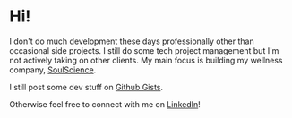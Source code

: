# Hi! 

I don't do much development these days professionally other than occasional side projects. I still do some tech project management but I'm not actively taking on other clients. My main focus is building my wellness company, [SoulScience](https://www.soulsciencehq.com). 

I still post some dev stuff on [Github Gists](https://gist.github.com/darnocer). 

Otherwise feel free to connect with me on [LinkedIn](https://www.linkedin.com/in/darian-nocera/)!
